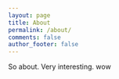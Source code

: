 ```yaml
---
layout: page
title: About
permalink: /about/
comments: false
author_footer: false
---
```


So about. Very interesting. wow
